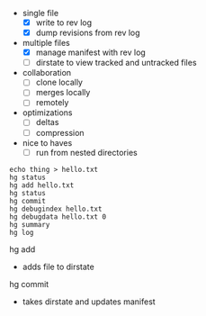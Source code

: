- single file
    - [x] write to rev log 
    - [x] dump revisions from rev log
- multiple files
    - [x] manage manifest with rev log
    - [ ] dirstate to view tracked and untracked files
- collaboration
    - [ ] clone locally
    - [ ] merges locally
    - [ ] remotely
- optimizations
    - [ ] deltas
    - [ ] compression
- nice to haves
    - [ ] run from nested directories

```
echo thing > hello.txt
hg status
hg add hello.txt
hg status
hg commit
hg debugindex hello.txt
hg debugdata hello.txt 0
hg summary
hg log
```

hg add
- adds file to dirstate

hg commit
- takes dirstate and updates manifest